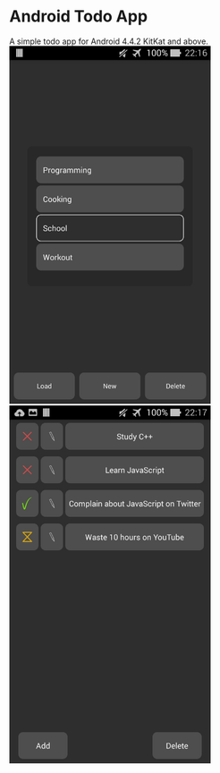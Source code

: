 # Android Todo App

A simple todo app for Android 4.4.2 KitKat and above.
<br>
<span>
    <img src="https://raw.githubusercontent.com/MehmetHY/AndroidToDoApp/screenshots/todo01.jpg" width="360">
    <img src="https://raw.githubusercontent.com/MehmetHY/AndroidToDoApp/screenshots/todo02.jpg" width="360">
</span>